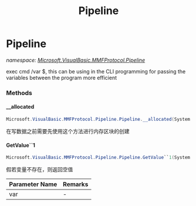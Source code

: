 ﻿---
title: Pipeline
---

# Pipeline
_namespace: [Microsoft.VisualBasic.MMFProtocol.Pipeline](N-Microsoft.VisualBasic.MMFProtocol.Pipeline.html)_

exec cmd /var $<piplineName>, this can be using in the CLI programming for passing the variables between the program more efficient



### Methods

#### __allocated
```csharp
Microsoft.VisualBasic.MMFProtocol.Pipeline.Pipeline.__allocated(System.Int64,Microsoft.VisualBasic.Net.Protocols.RequestStream,System.Net.IPEndPoint)
```
在写数据之前需要先使用这个方法进行内存区块的创建

#### GetValue``1
```csharp
Microsoft.VisualBasic.MMFProtocol.Pipeline.Pipeline.GetValue``1(System.String)
```
假若变量不存在，则返回空值

|Parameter Name|Remarks|
|--------------|-------|
|var|-|



